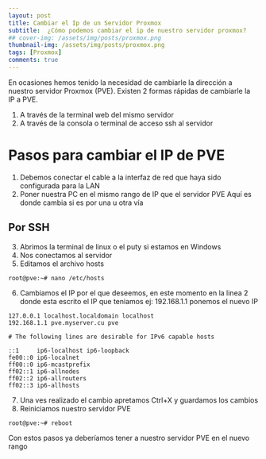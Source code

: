 ```yaml
---
layout: post
title: Cambiar el Ip de un Servidor Proxmox
subtitle:  ¿Cómo podemos cambiar el ip de nuestro servidor proxmox?
## cover-img: /assets/img/posts/proxmox.png
thumbnail-img: /assets/img/posts/proxmox.png
tags: [Proxmox]
comments: true
---
```


En ocasiones hemos tenido la necesidad de cambiarle la dirección a nuestro servidor Proxmox (PVE). Existen 2 formas rápidas de cambiarle la IP a PVE.

1. A través de la terminal web del mismo servidor
2. A través de la consola o terminal de acceso ssh al servidor

# Pasos para cambiar el IP de PVE
1. Debemos conectar el cable a la interfaz de red que haya sido configurada para la LAN
2. Poner nuestra PC en el mismo rango de IP que el servidor PVE
Aquí es donde cambia si es por una u otra vía
## Por SSH
3. Abrimos la terminal de linux o el puty si estamos en Windows
4. Nos conectamos al servidor
5. Editamos el archivo hosts
```
root@pve:~# nano /etc/hosts
```
6. Cambiamos el IP por el que deseemos, en este momento en la linea 2 donde esta escrito el IP que teniamos ej: 192.168.1.1 ponemos el nuevo IP
```
127.0.0.1 localhost.localdomain localhost
192.168.1.1 pve.myserver.cu pve

# The following lines are desirable for IPv6 capable hosts

::1     ip6-localhost ip6-loopback
fe00::0 ip6-localnet
ff00::0 ip6-mcastprefix
ff02::1 ip6-allnodes
ff02::2 ip6-allrouters
ff02::3 ip6-allhosts
```
7. Una ves realizado el cambio apretamos Ctrl+X y guardamos los cambios
8. Reiniciamos nuestro servidor PVE
```
root@pve:~# reboot
```

Con estos pasos ya deberíamos tener a nuestro servidor PVE en el nuevo rango